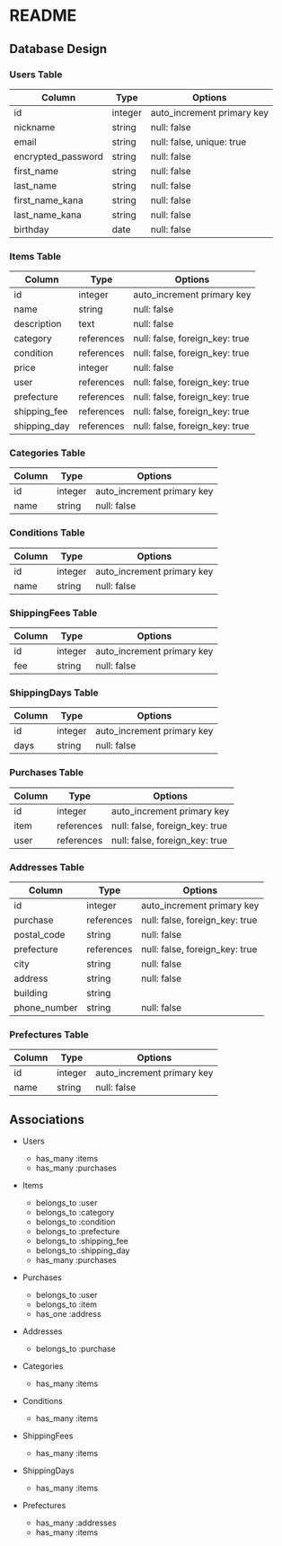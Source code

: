 # README
## Database Design

### Users Table
| Column            | Type      | Options                       |
|-------------------|-----------|-------------------------------|
| id                | integer   | auto_increment primary key    |
| nickname          | string    | null: false                   |
| email             | string    | null: false, unique: true     |
| encrypted_password| string    | null: false                   |
| first_name        | string    | null: false                   |
| last_name         | string    | null: false                   |
| first_name_kana   | string    | null: false                   |
| last_name_kana    | string    | null: false                   |
| birthday          | date      | null: false                   |

### Items Table
| Column          | Type        | Options                       |
|-----------------|-------------|-------------------------------|
| id              | integer     | auto_increment primary key    |
| name            | string      | null: false                   |
| description     | text        | null: false                   |
| category        | references  | null: false, foreign_key: true|
| condition       | references  | null: false, foreign_key: true|
| price           | integer     | null: false                   |
| user            | references  | null: false, foreign_key: true|
| prefecture      | references  | null: false, foreign_key: true|
| shipping_fee    | references  | null: false, foreign_key: true|
| shipping_day    | references  | null: false, foreign_key: true|

### Categories Table
| Column        | Type      | Options                       |
|---------------|-----------|-------------------------------|
| id            | integer   | auto_increment primary key    |
| name          | string    | null: false                   |

### Conditions Table
| Column        | Type      | Options                       |
|---------------|-----------|-------------------------------|
| id            | integer   | auto_increment primary key    |
| name          | string    | null: false                   |

### ShippingFees Table
| Column        | Type      | Options                       |
|---------------|-----------|-------------------------------|
| id            | integer   | auto_increment primary key    |
| fee           | string    | null: false                   |

### ShippingDays Table
| Column        | Type      | Options                       |
|---------------|-----------|-------------------------------|
| id            | integer   | auto_increment primary key    |
| days          | string    | null: false                   |

### Purchases Table
| Column        | Type        | Options                       |
|---------------|-------------|-------------------------------|
| id            | integer     | auto_increment primary key    |
| item          | references  | null: false, foreign_key: true|
| user          | references  | null: false, foreign_key: true|

### Addresses Table
| Column        | Type        | Options                       |
|---------------|-------------|-------------------------------|
| id            | integer     | auto_increment primary key    |
| purchase      | references  | null: false, foreign_key: true|
| postal_code   | string      | null: false                   |
| prefecture    | references  | null: false, foreign_key: true|
| city          | string      | null: false                   |
| address       | string      | null: false                   |
| building      | string      |                               |
| phone_number  | string      | null: false                   |

### Prefectures Table
| Column        | Type      | Options                       |
|---------------|-----------|-------------------------------|
| id            | integer   | auto_increment primary key    |
| name          | string    | null: false                   |

## Associations
- Users
  - has_many :items
  - has_many :purchases

- Items
  - belongs_to :user
  - belongs_to :category
  - belongs_to :condition
  - belongs_to :prefecture
  - belongs_to :shipping_fee
  - belongs_to :shipping_day
  - has_many :purchases

- Purchases
  - belongs_to :user
  - belongs_to :item
  - has_one :address

- Addresses
  - belongs_to :purchase

- Categories
  - has_many :items

- Conditions
  - has_many :items

- ShippingFees
  - has_many :items

- ShippingDays
  - has_many :items

- Prefectures
  - has_many :addresses
  - has_many :items
